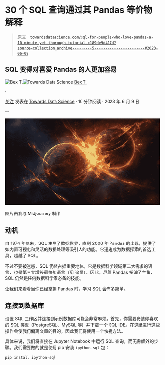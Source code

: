 # 30 个 SQL 查询通过其 Pandas 等价物解释

> 原文：[`towardsdatascience.com/sql-for-people-who-love-pandas-a-10-minute-yet-thorough-tutorial-c189de9d417d?source=collection_archive---------5-----------------------#2023-06-09`](https://towardsdatascience.com/sql-for-people-who-love-pandas-a-10-minute-yet-thorough-tutorial-c189de9d417d?source=collection_archive---------5-----------------------#2023-06-09)

## SQL 变得对喜爱 Pandas 的人更加容易

[](https://ibexorigin.medium.com/?source=post_page-----c189de9d417d--------------------------------)![Bex T.](https://ibexorigin.medium.com/?source=post_page-----c189de9d417d--------------------------------)[](https://towardsdatascience.com/?source=post_page-----c189de9d417d--------------------------------)![Towards Data Science](https://towardsdatascience.com/?source=post_page-----c189de9d417d--------------------------------) [Bex T.](https://ibexorigin.medium.com/?source=post_page-----c189de9d417d--------------------------------)

·

[关注](https://medium.com/m/signin?actionUrl=https%3A%2F%2Fmedium.com%2F_%2Fsubscribe%2Fuser%2F39db050c2ac2&operation=register&redirect=https%3A%2F%2Ftowardsdatascience.com%2Fsql-for-people-who-love-pandas-a-10-minute-yet-thorough-tutorial-c189de9d417d&user=Bex+T.&userId=39db050c2ac2&source=post_page-39db050c2ac2----c189de9d417d---------------------post_header-----------) 发表在 [Towards Data Science](https://towardsdatascience.com/?source=post_page-----c189de9d417d--------------------------------) · 10 分钟阅读 · 2023 年 6 月 9 日 [](https://medium.com/m/signin?actionUrl=https%3A%2F%2Fmedium.com%2F_%2Fvote%2Ftowards-data-science%2Fc189de9d417d&operation=register&redirect=https%3A%2F%2Ftowardsdatascience.com%2Fsql-for-people-who-love-pandas-a-10-minute-yet-thorough-tutorial-c189de9d417d&user=Bex+T.&userId=39db050c2ac2&source=-----c189de9d417d---------------------clap_footer-----------)

--

[](https://medium.com/m/signin?actionUrl=https%3A%2F%2Fmedium.com%2F_%2Fbookmark%2Fp%2Fc189de9d417d&operation=register&redirect=https%3A%2F%2Ftowardsdatascience.com%2Fsql-for-people-who-love-pandas-a-10-minute-yet-thorough-tutorial-c189de9d417d&source=-----c189de9d417d---------------------bookmark_footer-----------)![](img/4804e3d33ecae544cceeee4a0f1df5f4.png)

图片由我与 Midjourney 制作

## 动机

自 1974 年以来，SQL 主导了数据世界，直到 2008 年 Pandas 的出现，提供了如内置可视化和灵活的数据处理等吸引人的功能。它迅速成为数据探索的首选工具，超越了 SQL。

不过不要被迷惑，SQL 仍然占据重要地位。它是数据科学领域第二大需求的语言，也是第三大增长最快的语言（见 这里）。因此，尽管 Pandas 扮演了主角，SQL 仍然是任何数据科学家必备的技能。

让我们来看看当你已经掌握 Pandas 时，学习 SQL 会有多简单。

## 连接到数据库

设置 SQL 工作区并连接到示例数据库可能会非常麻烦。首先，你需要安装你喜欢的 SQL 类型（PostgreSQL、MySQL 等）并下载一个 SQL IDE。在这里进行这些操作会使我们偏离文章的目的，因此我们将使用一个快捷方法。

具体来说，我们将直接在 Jupyter Notebook 中运行 SQL 查询，而无需额外的步骤。我们需要做的就是使用 pip 安装 `ipython-sql` 包：

```py
pip install ipython-sql
```
